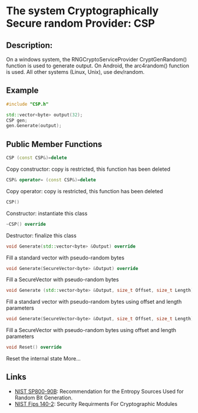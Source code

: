 # The system Cryptographically Secure random Provider: CSP

## Description:
On a windows system, the RNGCryptoServiceProvider CryptGenRandom() function is used to generate output. On Android, the arc4random() function is used. All other systems (Linux, Unix), use dev/random.

## Example
```cpp
#include "CSP.h"

std::vector<byte> output(32);
CSP gen;
gen.Generate(output);
```
       
## Public Member Functions
```cpp
CSP (const CSP&)=delete
```
Copy constructor: copy is restricted, this function has been deleted

```cpp
CSP& operator= (const CSP&)=delete
```
Copy operator: copy is restricted, this function has been deleted
 
```cpp
CSP()
```
Constructor: instantiate this class
 
```cpp
~CSP() override
```
Destructor: finalize this class

```cpp
void Generate(std::vector<byte> &Output) override
```
Fill a standard vector with pseudo-random bytes

```cpp
void Generate(SecureVector<byte> &Output) override
```
Fill a SecureVector with pseudo-random bytes

```cpp
void Generate (std::vector<byte> &Output, size_t Offset, size_t Length) override
```

Fill a standard vector with pseudo-random bytes using offset and length parameters

```cpp
void Generate(SecureVector<byte> &Output, size_t Offset, size_t Length) override
```
Fill a SecureVector with pseudo-random bytes using offset and length parameters

```cpp
void Reset() override
```
Reset the internal state More...

## Links
* [NIST SP800-90B](http://csrc.nist.gov/publications/drafts/800-90/draft-sp800-90b.pdf): Recommendation for the Entropy Sources Used for Random Bit Generation.
* [NIST Fips 140-2](http://csrc.nist.gov/publications/fips/fips140-2/fips1402.pdf): Security Requirments For Cryptographic Modules
   
